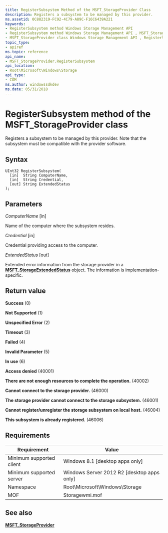 ```yaml
---
title: RegisterSubsystem Method of the MSFT_StorageProvider Class
description: Registers a subsystem to be managed by this provider.
ms.assetid: 0C882319-FC92-4C79-A89C-F16C6439A221
keywords:
- RegisterSubsystem method Windows Storage Management API
- RegisterSubsystem method Windows Storage Management API , MSFT_StorageProvider class
- MSFT_StorageProvider class Windows Storage Management API , RegisterSubsystem method
topic_type:
- apiref
ms.topic: reference
api_name:
- MSFT_StorageProvider.RegisterSubsystem
api_location:
- Root\Microsoft\Windows\Storage
api_type:
- COM
ms.author: windowssdkdev
ms.date: 05/31/2018
---
```


# RegisterSubsystem method of the MSFT\_StorageProvider class

Registers a subsystem to be managed by this provider. Note that the subsystem must be compatible with the provider software.

## Syntax


```mof
UInt32 RegisterSubsystem(
  [in]  String ComputerName,
  [in]  String Credential,
  [out] String ExtendedStatus
);
```



## Parameters

 

*ComputerName* \[in\]
 

Name of the computer where the subsystem resides.

 

*Credential* \[in\]
 

Credential providing access to the computer.

 

*ExtendedStatus* \[out\]
 

Extended error information from the storage provider in a [**MSFT\_StorageExtendedStatus**](msft-storageextendedstatus.md) object. The information is implementation-specific.

 

## Return value

 

**Success** (0)
 

**Not Supported** (1)
 

**Unspecified Error** (2)
 

**Timeout** (3)
 

**Failed** (4)
 

**Invalid Parameter** (5)
 

**In use** (6)
 

**Access denied** (40001)
 

**There are not enough resources to complete the operation.** (40002)
 

**Cannot connect to the storage provider.** (46000)
 

**The storage provider cannot connect to the storage subsystem.** (46001)
 

**Cannot register/unregister the storage subsystem on local host.** (46004)
 

**This subsystem is already registered.** (46006)
 

## Requirements



| Requirement | Value |
|-------------------------------------|-------------------------------------------------------------------------------------------|
| Minimum supported client | Windows 8.1 \[desktop apps only\]                                              |
| Minimum supported server | Windows Server 2012 R2 \[desktop apps only\]                                   |
| Namespace                | Root\\Microsoft\\Windows\\Storage                                              |
| MOF                      |  Storagewmi.mof  |



## See also

 

[**MSFT\_StorageProvider**](msft-storageprovider.md)
 

 

 





